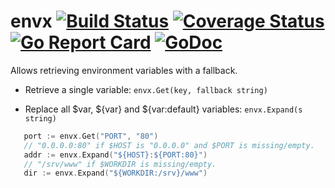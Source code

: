  # envx [![Build Status](https://travis-ci.org/bojanz/envx.png?branch=master)](https://travis-ci.org/bojanz/envx) [![Coverage Status](https://coveralls.io/repos/github/bojanz/envx/badge.svg?branch=master)](https://coveralls.io/github/bojanz/envx?branch=master) [![Go Report Card](https://goreportcard.com/badge/github.com/bojanz/envx)](https://goreportcard.com/report/github.com/bojanz/envx) [![GoDoc](https://godoc.org/github.com/bojanz/envx?status.svg)](https://godoc.org/github.com/bojanz/envx)

Allows retrieving environment variables with a fallback.

- Retrieve a single variable: `envx.Get(key, fallback string)`

- Replace all $var, ${var} and ${var:default} variables: `envx.Expand(s string)`

 ```go
    port := envx.Get("PORT", "80")
    // "0.0.0.0:80" if $HOST is "0.0.0.0" and $PORT is missing/empty.
    addr := envx.Expand("${HOST}:${PORT:80}")
    // "/srv/www" if $WORKDIR is missing/empty.
    dir := envx.Expand("${WORKDIR:/srv}/www")
 ```
